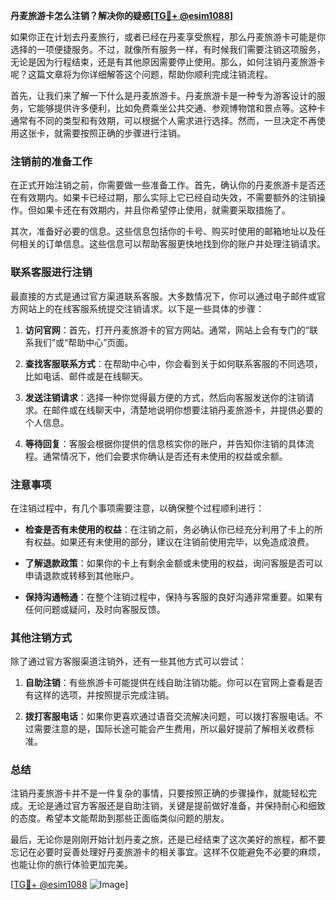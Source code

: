 **丹麦旅游卡怎么注销？解决你的疑惑[[TG💪+ @esim1088](https://t.me/s/esim1088)]**

如果你正在计划去丹麦旅行，或者已经在丹麦享受旅程，那么丹麦旅游卡可能是你选择的一项便捷服务。不过，就像所有服务一样，有时候我们需要注销这项服务，无论是因为行程结束，还是有其他原因需要停止使用。那么，如何注销丹麦旅游卡呢？这篇文章将为你详细解答这个问题，帮助你顺利完成注销流程。

首先，让我们来了解一下什么是丹麦旅游卡。丹麦旅游卡是一种专为游客设计的服务，它能够提供许多便利，比如免费乘坐公共交通、参观博物馆和景点等。这种卡通常有不同的类型和有效期，可以根据个人需求进行选择。然而，一旦决定不再使用这张卡，就需要按照正确的步骤进行注销。

### 注销前的准备工作

在正式开始注销之前，你需要做一些准备工作。首先，确认你的丹麦旅游卡是否还在有效期内。如果卡已经过期，那么实际上它已经自动失效，不需要额外的注销操作。但如果卡还在有效期内，并且你希望停止使用，就需要采取措施了。

其次，准备好必要的信息。这些信息包括你的卡号、购买时使用的邮箱地址以及任何相关的订单信息。这些信息可以帮助客服更快地找到你的账户并处理注销请求。

### 联系客服进行注销

最直接的方式是通过官方渠道联系客服。大多数情况下，你可以通过电子邮件或官方网站上的在线客服系统提交注销请求。以下是一些具体的步骤：

1. **访问官网**：首先，打开丹麦旅游卡的官方网站。通常，网站上会有专门的“联系我们”或“帮助中心”页面。
   
2. **查找客服联系方式**：在帮助中心中，你会看到关于如何联系客服的不同选项，比如电话、邮件或是在线聊天。

3. **发送注销请求**：选择一种你觉得最方便的方式，然后向客服发送你的注销请求。在邮件或在线聊天中，清楚地说明你想要注销丹麦旅游卡，并提供必要的个人信息。

4. **等待回复**：客服会根据你提供的信息核实你的账户，并告知你注销的具体流程。通常情况下，他们会要求你确认是否还有未使用的权益或余额。

### 注意事项

在注销过程中，有几个事项需要注意，以确保整个过程顺利进行：

- **检查是否有未使用的权益**：在注销之前，务必确认你已经充分利用了卡上的所有权益。如果还有未使用的部分，建议在注销前使用完毕，以免造成浪费。

- **了解退款政策**：如果你的卡上有剩余金额或未使用的权益，询问客服是否可以申请退款或转移到其他账户。

- **保持沟通畅通**：在整个注销过程中，保持与客服的良好沟通非常重要。如果有任何问题或疑问，及时向客服反馈。

### 其他注销方式

除了通过官方客服渠道注销外，还有一些其他方式可以尝试：

1. **自助注销**：有些旅游卡可能提供在线自助注销功能。你可以在官网上查看是否有这样的选项，并按照提示完成注销。

2. **拨打客服电话**：如果你更喜欢通过语音交流解决问题，可以拨打客服电话。不过需要注意的是，国际长途可能会产生费用，所以最好提前了解相关收费标准。

### 总结

注销丹麦旅游卡并不是一件复杂的事情，只要按照正确的步骤操作，就能轻松完成。无论是通过官方客服还是自助注销，关键是提前做好准备，并保持耐心和细致的态度。希望本文能帮助到那些正面临类似问题的朋友。

最后，无论你是刚刚开始计划丹麦之旅，还是已经结束了这次美好的旅程，都不要忘记在必要时妥善处理好丹麦旅游卡的相关事宜。这样不仅能避免不必要的麻烦，也能让你的旅行体验更加完美。

[[TG💪+ @esim1088](https://t.me/s/esim1088) ![Image](https://i.postimg.cc/4NQfJmqS/Snipaste-2025-05-13-00-14-12.png)]